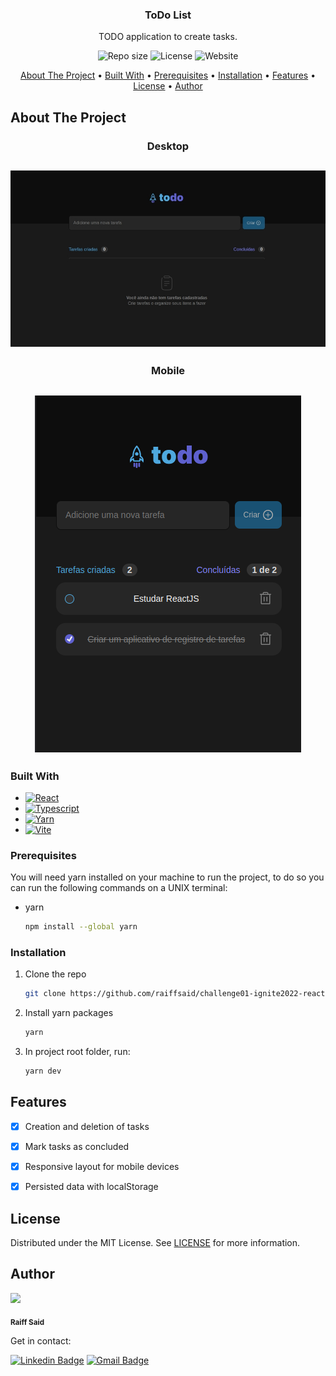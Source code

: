 <h3 align="center">ToDo List</h3>

  <p align="center">
    TODO application to create tasks.
  </p>
</div>

<p align="center">
  <img alt="Repo size" src="https://img.shields.io/github/repo-size/raiffsaid/challenge01-ignite2022-reactjs?style=flat-square" />
  <img alt="License" src="https://img.shields.io/github/license/raiffsaid/challenge01-ignite2022-reactjs?style=flat-square" />
  <img alt="Website" src="https://img.shields.io/website?style=flat-square&up_message=Online&url=https%3A%2F%2Ftodolist-reactjs-raiffsaid.vercel.app%2F" />
</p>

<p align="center">
 <a href="#about-the-project">About The Project</a> •
 <a href="#built-with">Built With</a> • 
 <a href="#prerequisites">Prerequisites</a> • 
 <a href="#installation">Installation</a> • 
 <a href="#features">Features</a> • 
 <a href="#license">License</a> •
 <a href="#author">Author</a>
</p>


## About The Project

<h3 align="center">Desktop</h3>
<h2 align="center">
    <img alt="Challenge 01 - ReactJS 2022" src="images/banner.jpg">
</h2>

<h3 align="center">Mobile</h3>
<h2 align="center">
    <img alt="Challenge 01 - ReactJS 2022" src="images/banner2.jpg">
</h2>


### Built With

* [![React][React.js]][React-url]
* [![Typescript][Typescript]][Typescript-url]
* [![Yarn][Yarn]][Yarn-url]
* [![Vite][Vite]][Vite-url]


### Prerequisites

You will need yarn installed on your machine to run the project, to do so you can run the following commands on a UNIX terminal:
* yarn
  ```sh
  npm install --global yarn
  ```


### Installation

1. Clone the repo
   ```sh
   git clone https://github.com/raiffsaid/challenge01-ignite2022-reactjs.git
   ```
2. Install yarn packages
   ```sh
   yarn
   ```
3. In project root folder, run:
   ```sh
   yarn dev
   ```


## Features

- [x] Creation and deletion of tasks 
- [x] Mark tasks as concluded
- [x] Responsive layout for mobile devices
- [x] Persisted data with localStorage


## License

Distributed under the MIT License. See [LICENSE][license] for more information.


## 


## Author

 <img src="https://avatars.githubusercontent.com/u/28994297?s=400&u=8257d240f1ad1a105abe224ff1e131a9f0f872e6&v=4" width="100px;" />

 <sub><b>Raiff Said</b></sub>

 Get in contact:

[![Linkedin Badge](https://img.shields.io/badge/-Raiff_Said-blue?style=flat-square&logo=Linkedin&logoColor=white)][linkedin-url] 
[![Gmail Badge](https://img.shields.io/badge/-raiff.said@gmail.com-c14438?style=flat-square&logo=Gmail&logoColor=white)][email]


<!-- MARKDOWN LINKS & IMAGES -->
<!-- https://www.markdownguide.org/basic-syntax/#reference-style-links -->
[linkedin-url]: https://linkedin.com/in/raiffsaid
[email]: mailto:raiff.said@gmail.com

[license]: https://github.com/raiffsaid/challenge01-ignite2022-reactjs/blob/main/LICENSE.md

[React.js]: https://img.shields.io/badge/ReactJS-20232A?style=for-the-badge&logo=react&logoColor=61DAFB
[React-url]: https://reactjs.org/

[Vite]: https://img.shields.io/badge/-vite-20232A?style=for-the-badge&logo=vite&logoColor=646CFF
[Vite-url]: https://vitejs.dev/

[Typescript]: https://img.shields.io/badge/Typescript-20232A?style=for-the-badge&logo=typescript&logoColor=3178C6
[Typescript-url]: https://www.typescriptlang.org/

[Yarn]: https://img.shields.io/badge/Yarn-20232A?style=for-the-badge&logo=yarn&logoColor=2C8EBB
[Yarn-url]: https://yarnpkg.com/

[License-Badge]: https://img.shields.io/github/license/raiffsaid/challenge01-ignite2022-reactjs?style=flat-square